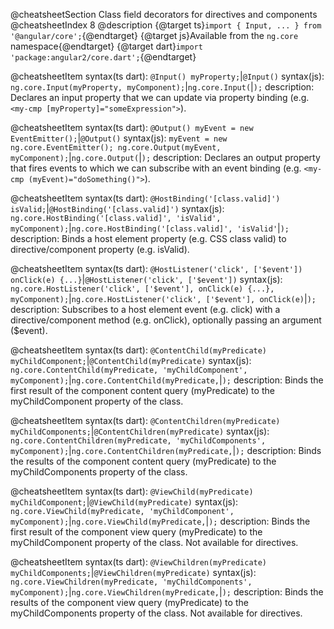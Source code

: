 @cheatsheetSection
Class field decorators for directives and components
@cheatsheetIndex 8
@description
{@target ts}`import { Input, ... } from '@angular/core';`{@endtarget}
{@target js}Available from the `ng.core` namespace{@endtarget}
{@target dart}`import 'package:angular2/core.dart';`{@endtarget}

@cheatsheetItem
syntax(ts dart):
`@Input() myProperty;`|`@Input()`
syntax(js):
`ng.core.Input(myProperty, myComponent);`|`ng.core.Input(`|`);`
description:
Declares an input property that we can update via property binding (e.g.
`<my-cmp [myProperty]="someExpression">`).


@cheatsheetItem
syntax(ts dart):
`@Output() myEvent = new EventEmitter();`|`@Output()`
syntax(js):
`myEvent = new ng.core.EventEmitter(); ng.core.Output(myEvent, myComponent);`|`ng.core.Output(`|`);`
description:
Declares an output property that fires events to which we can subscribe with an event binding (e.g. `<my-cmp (myEvent)="doSomething()">`).


@cheatsheetItem
syntax(ts dart):
`@HostBinding('[class.valid]') isValid;`|`@HostBinding('[class.valid]')`
syntax(js):
`ng.core.HostBinding('[class.valid]', 'isValid', myComponent);`|`ng.core.HostBinding('[class.valid]', 'isValid'`|`);`
description:
Binds a host element property (e.g. CSS class valid) to directive/component property (e.g. isValid).



@cheatsheetItem
syntax(ts dart):
`@HostListener('click', ['$event']) onClick(e) {...}`|`@HostListener('click', ['$event'])`
syntax(js):
`ng.core.HostListener('click', ['$event'], onClick(e) {...}, myComponent);`|`ng.core.HostListener('click', ['$event'], onClick(e)`|`);`
description:
Subscribes to a host element event (e.g. click) with a directive/component method (e.g. onClick), optionally passing an argument ($event).


@cheatsheetItem
syntax(ts dart):
`@ContentChild(myPredicate) myChildComponent;`|`@ContentChild(myPredicate)`
syntax(js):
`ng.core.ContentChild(myPredicate, 'myChildComponent', myComponent);`|`ng.core.ContentChild(myPredicate,`|`);`
description:
Binds the first result of the component content query (myPredicate) to the myChildComponent property of the class.


@cheatsheetItem
syntax(ts dart):
`@ContentChildren(myPredicate) myChildComponents;`|`@ContentChildren(myPredicate)`
syntax(js):
`ng.core.ContentChildren(myPredicate, 'myChildComponents', myComponent);`|`ng.core.ContentChildren(myPredicate,`|`);`
description:
Binds the results of the component content query (myPredicate) to the myChildComponents property of the class.


@cheatsheetItem
syntax(ts dart):
`@ViewChild(myPredicate) myChildComponent;`|`@ViewChild(myPredicate)`
syntax(js):
`ng.core.ViewChild(myPredicate, 'myChildComponent', myComponent);`|`ng.core.ViewChild(myPredicate,`|`);`
description:
Binds the first result of the component view query (myPredicate) to the myChildComponent property of the class. Not available for directives.


@cheatsheetItem
syntax(ts dart):
`@ViewChildren(myPredicate) myChildComponents;`|`@ViewChildren(myPredicate)`
syntax(js):
`ng.core.ViewChildren(myPredicate, 'myChildComponents', myComponent);`|`ng.core.ViewChildren(myPredicate,`|`);`
description:
Binds the results of the component view query (myPredicate) to the myChildComponents property of the class. Not available for directives.
